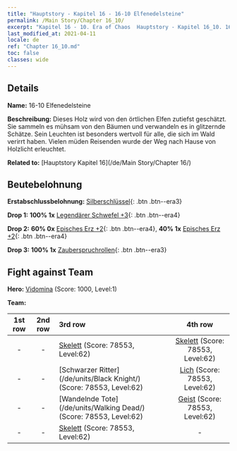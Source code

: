 ```yaml
---
title: "Hauptstory - Kapitel 16 - 16-10 Elfenedelsteine"
permalink: /Main Story/Chapter 16_10/
excerpt: "Kapitel 16 - 10. Era of Chaos  Hauptstory - Kapitel 16_10. 16-10 Elfenedelsteine"
last_modified_at: 2021-04-11
locale: de
ref: "Chapter 16_10.md"
toc: false
classes: wide
---
```


## Details

 **Name:** 16-10 Elfenedelsteine

 **Beschreibung:** Dieses Holz wird von den örtlichen Elfen zutiefst geschätzt. Sie sammeln es mühsam von den Bäumen und verwandeln es in glitzernde Schätze. Sein Leuchten ist besonders wertvoll für alle, die sich im Wald verirrt haben. Vielen müden Reisenden wurde der Weg nach Hause von Holzlicht erleuchtet.

 **Related to:** [Hauptstory Kapitel 16](/de/Main Story/Chapter 16/)

## Beutebelohnung

 **Erstabschlussbelohnung:** [Silberschlüssel](/de/Items/con_693/){: .btn .btn--era3}

 **Drop 1:** **100% 1x** [Legendärer Schwefel +3](/de/Items/mat_57/){: .btn .btn--era4}

 **Drop 2:** **60% 0x** [Episches Erz +2](/de/Items/mat_47/){: .btn .btn--era4}, **40% 1x** [Episches Erz +2](/de/Items/mat_47/){: .btn .btn--era4}

 **Drop 3:** **100% 1x** [Zauberspruchrollen](/de/Items/con_694/){: .btn .btn--era3}


## Fight against Team
 **Hero:** [Vidomina](/de/heroes/Vidomina/) (Score: 1000, Level:1)

 **Team:**


  | 1st row | 2nd row | 3rd row | 4th row |
  |:----:|:----:|:----|:----:|
  | - | - | [Skelett](/de/units/Skeleton/) (Score: 78553, Level:62)  | [Skelett](/de/units/Skeleton/) (Score: 78553, Level:62)  |
  | - | - | [Schwarzer Ritter](/de/units/Black Knight/) (Score: 78553, Level:62)  | [Lich](/de/units/Lich/) (Score: 78553, Level:62)  |
  | - | - | [Wandelnde Tote](/de/units/Walking Dead/) (Score: 78553, Level:62)  | [Geist](/de/units/Wight/) (Score: 78553, Level:62)  |
  | - | - | [Skelett](/de/units/Skeleton/) (Score: 78553, Level:62)  | - |


